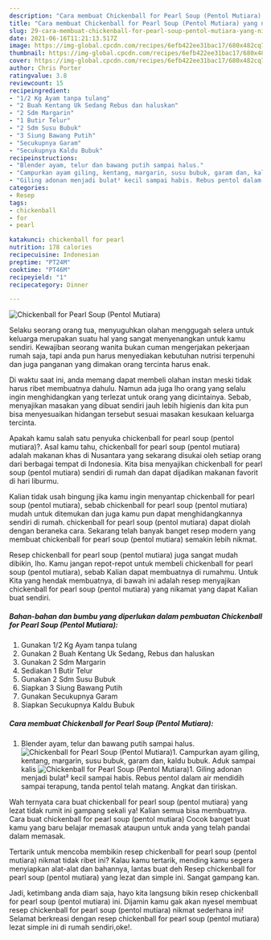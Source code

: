 ```yaml
---
description: "Cara membuat Chickenball for Pearl Soup (Pentol Mutiara) yang nikmat dan Mudah Dibuat"
title: "Cara membuat Chickenball for Pearl Soup (Pentol Mutiara) yang nikmat dan Mudah Dibuat"
slug: 29-cara-membuat-chickenball-for-pearl-soup-pentol-mutiara-yang-nikmat-dan-mudah-dibuat
date: 2021-06-16T11:21:13.517Z
image: https://img-global.cpcdn.com/recipes/6efb422ee31bac17/680x482cq70/chickenball-for-pearl-soup-pentol-mutiara-foto-resep-utama.jpg
thumbnail: https://img-global.cpcdn.com/recipes/6efb422ee31bac17/680x482cq70/chickenball-for-pearl-soup-pentol-mutiara-foto-resep-utama.jpg
cover: https://img-global.cpcdn.com/recipes/6efb422ee31bac17/680x482cq70/chickenball-for-pearl-soup-pentol-mutiara-foto-resep-utama.jpg
author: Chris Porter
ratingvalue: 3.8
reviewcount: 15
recipeingredient:
- "1/2 Kg Ayam tanpa tulang"
- "2 Buah Kentang Uk Sedang Rebus dan haluskan"
- "2 Sdm Margarin"
- "1 Butir Telur"
- "2 Sdm Susu Bubuk"
- "3 Siung Bawang Putih"
- "Secukupnya Garam"
- "Secukupnya Kaldu Bubuk"
recipeinstructions:
- "Blender ayam, telur dan bawang putih sampai halus."
- "Campurkan ayam giling, kentang, margarin, susu bubuk, garam dan, kaldu bubuk. Aduk sampai kalis"
- "Giling adonan menjadi bulat² kecil sampai habis. Rebus pentol dalam air mendidih sampai terapung, tanda pentol telah matang. Angkat dan tiriskan."
categories:
- Resep
tags:
- chickenball
- for
- pearl

katakunci: chickenball for pearl 
nutrition: 178 calories
recipecuisine: Indonesian
preptime: "PT24M"
cooktime: "PT46M"
recipeyield: "1"
recipecategory: Dinner

---
```



![Chickenball for Pearl Soup (Pentol Mutiara)](https://img-global.cpcdn.com/recipes/6efb422ee31bac17/680x482cq70/chickenball-for-pearl-soup-pentol-mutiara-foto-resep-utama.jpg)

Selaku seorang orang tua, menyuguhkan olahan menggugah selera untuk keluarga merupakan suatu hal yang sangat menyenangkan untuk kamu sendiri. Kewajiban seorang  wanita bukan cuman mengerjakan pekerjaan rumah saja, tapi anda pun harus menyediakan kebutuhan nutrisi terpenuhi dan juga panganan yang dimakan orang tercinta harus enak.

Di waktu  saat ini, anda memang dapat membeli olahan instan meski tidak harus ribet membuatnya dahulu. Namun ada juga lho orang yang selalu ingin menghidangkan yang terlezat untuk orang yang dicintainya. Sebab, menyajikan masakan yang dibuat sendiri jauh lebih higienis dan kita pun bisa menyesuaikan hidangan tersebut sesuai masakan kesukaan keluarga tercinta. 



Apakah kamu salah satu penyuka chickenball for pearl soup (pentol mutiara)?. Asal kamu tahu, chickenball for pearl soup (pentol mutiara) adalah makanan khas di Nusantara yang sekarang disukai oleh setiap orang dari berbagai tempat di Indonesia. Kita bisa menyajikan chickenball for pearl soup (pentol mutiara) sendiri di rumah dan dapat dijadikan makanan favorit di hari liburmu.

Kalian tidak usah bingung jika kamu ingin menyantap chickenball for pearl soup (pentol mutiara), sebab chickenball for pearl soup (pentol mutiara) mudah untuk ditemukan dan juga kamu pun dapat menghidangkannya sendiri di rumah. chickenball for pearl soup (pentol mutiara) dapat diolah dengan beraneka cara. Sekarang telah banyak banget resep modern yang membuat chickenball for pearl soup (pentol mutiara) semakin lebih nikmat.

Resep chickenball for pearl soup (pentol mutiara) juga sangat mudah dibikin, lho. Kamu jangan repot-repot untuk membeli chickenball for pearl soup (pentol mutiara), sebab Kalian dapat membuatnya di rumahmu. Untuk Kita yang hendak membuatnya, di bawah ini adalah resep menyajikan chickenball for pearl soup (pentol mutiara) yang nikamat yang dapat Kalian buat sendiri.

<!--inarticleads1-->

##### Bahan-bahan dan bumbu yang diperlukan dalam pembuatan Chickenball for Pearl Soup (Pentol Mutiara):

1. Gunakan 1/2 Kg Ayam tanpa tulang
1. Gunakan 2 Buah Kentang Uk Sedang, Rebus dan haluskan
1. Gunakan 2 Sdm Margarin
1. Sediakan 1 Butir Telur
1. Gunakan 2 Sdm Susu Bubuk
1. Siapkan 3 Siung Bawang Putih
1. Gunakan Secukupnya Garam
1. Siapkan Secukupnya Kaldu Bubuk




<!--inarticleads2-->

##### Cara membuat Chickenball for Pearl Soup (Pentol Mutiara):

1. Blender ayam, telur dan bawang putih sampai halus.
<img src="https://img-global.cpcdn.com/steps/d946e0dacc0cf7d1/160x128cq70/chickenball-for-pearl-soup-pentol-mutiara-langkah-memasak-1-foto.jpg" alt="Chickenball for Pearl Soup (Pentol Mutiara)">1. Campurkan ayam giling, kentang, margarin, susu bubuk, garam dan, kaldu bubuk. Aduk sampai kalis
<img src="https://img-global.cpcdn.com/steps/a0fc8bb161dd0e88/160x128cq70/chickenball-for-pearl-soup-pentol-mutiara-langkah-memasak-2-foto.jpg" alt="Chickenball for Pearl Soup (Pentol Mutiara)">1. Giling adonan menjadi bulat² kecil sampai habis. Rebus pentol dalam air mendidih sampai terapung, tanda pentol telah matang. Angkat dan tiriskan.




Wah ternyata cara buat chickenball for pearl soup (pentol mutiara) yang lezat tidak rumit ini gampang sekali ya! Kalian semua bisa membuatnya. Cara buat chickenball for pearl soup (pentol mutiara) Cocok banget buat kamu yang baru belajar memasak ataupun untuk anda yang telah pandai dalam memasak.

Tertarik untuk mencoba membikin resep chickenball for pearl soup (pentol mutiara) nikmat tidak ribet ini? Kalau kamu tertarik, mending kamu segera menyiapkan alat-alat dan bahannya, lantas buat deh Resep chickenball for pearl soup (pentol mutiara) yang lezat dan simple ini. Sangat gampang kan. 

Jadi, ketimbang anda diam saja, hayo kita langsung bikin resep chickenball for pearl soup (pentol mutiara) ini. Dijamin kamu gak akan nyesel membuat resep chickenball for pearl soup (pentol mutiara) nikmat sederhana ini! Selamat berkreasi dengan resep chickenball for pearl soup (pentol mutiara) lezat simple ini di rumah sendiri,oke!.

